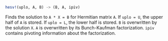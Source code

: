 ```julia
hesv!(uplo, A, B) -> (B, A, ipiv)
```

Finds the solution to `A * X = B` for Hermitian matrix `A`. If `uplo = U`, the upper half of `A` is stored. If `uplo = L`, the lower half is stored. `B` is overwritten by the solution `X`. `A` is overwritten by its Bunch-Kaufman factorization. `ipiv` contains pivoting information about the factorization.

